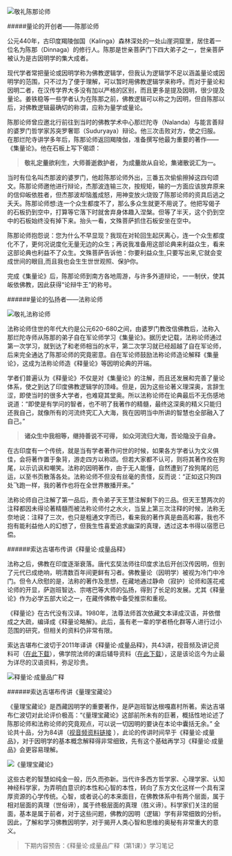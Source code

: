 ![敬礼陈那论师](http://upload-images.jianshu.io/upload_images/275449-04777b78e0ce5b28.png?imageMogr2/auto-orient/strip%7CimageView2/2/w/1240)

#####量论的开创者——陈那论师

公元440年，古印度羯陵伽国（Kalinga）森林深处的一处山崖洞窟里，居住着一位名为陈那（Dinnaga）的修行人。陈那是世亲菩萨门下四大弟子之一，世亲菩萨被认为是古因明学的集大成者。

现代学者常把量论或因明学称为佛教逻辑学，但我认为逻辑学不足以涵盖量论或因明学的范围，只不过为了便于理解，可以暂时用佛教逻辑学来称呼。而对于量论和因明二者，在汉传学界大多没有加以严格的区别，而且更多是提及因明，很少提及量论。姜铁稳等一些学者认为在陈那之前，佛教逻辑可以称之为因明，但自陈那以后，对佛教逻辑最确切的称谓，应称为量学或量论。

陈那论师曾应邀北行前往到当时的佛教学术中心那烂陀寺（Nalanda）与能言善辩的婆罗门哲学家苏突罗奢耶（Suduryaya）辩论。他三次击败对方，使之归服。在那烂陀寺讲学多年后，陈那论师返回羯陵伽，准备撰写他最为重要的著作——《集量论》。他在石板上写下偈颂：
>**敬礼定量欲利生，大师善逝救护者，
为成量故从自论，集诸散说汇为一。**

当时有位名叫杰那波的婆罗门，他趁陈那论师外出，三番五次偷偷擦掉这四句颂文。陈那论师邀他进行辩论，杰那波连输三次，按规矩，输的一方面应该放弃原来的信仰皈依胜者，但杰那波却恼羞成怒，用神变放火烧毁了陈那论师的资具后逃之夭夭。陈那论师想:连一个众生都度不了，那么多众生就更不用说了。他把写偈子的石板扔到空中，打算等它落下时就舍弃身体趣入涅槃。但等了半天，这个扔到空中的石板始终没有掉下来。抬头一看，文殊菩萨抓住石板安坐在空中。

陈那论师抱怨说：您为什么不早显现？我现在对轮回生起厌离心，连一个众生都度化不了，更何况说度化无量无边的众生；再说我准备用这部论典来利益众生，看来这部论典也利益不了众生。文殊菩萨告诉他：你要利益众生,只要写出来,它就会变成世间的眼目,而且我也会生生世世观照、保护你。

完成《集量论》后，陈那论师到南方各地周游，与许多外道辩论，一一制伏，使其皈依佛教，因此获得“论辩牛王”的称号。

######量论的弘扬者——法称论师

![敬礼法称论师](http://upload-images.jianshu.io/upload_images/275449-7cbd94337d0d76bf.jpg?imageMogr2/auto-orient/strip%7CimageView2/2/w/1240)

法称论师住世的年代大约是公元620-680之间，由婆罗门教改信佛教后，法称入那烂陀寺师从陈那的弟子自在军论师学习《集量论》。据历史记载，法称论师通过第一次学习，就到达了和老师相当的水平，第二次学习就已经超越了自在军论师，后来完全通达了陈那论师的究竟密意。自在军论师鼓励法称论师造论解释《集量论》，这成为法称论师造《释量论》等因明论典的开端。

学者们普遍认为《释量论》不仅是对《集量论》的注解，而且还发展和完善了量论体系，使之到达了印度佛教逻辑学的顶峰。但是，因为这些论著义理深奥，言辞生涩，即使当时的很多大学者，也难窥其堂奥。所以法称论师在论典最后不无伤感地说道：“即使是有学问的智者，也不明了我著作的精髓，最终这深奥的精义只能归还我自己，就像所有的河流终究汇入大海，我在因明当中所讲的智慧也全部融入了自己。”

>**诸众生中我相等，继持善说不可得，
如众河流归大海，吾论隐没于自身。**
 
在古印度有一个传统，就是当有学者著作问世的时候，如果各方学者认为文义俱佳，会将著作置于象背，游走四方以称颂。但若大家都不认可，则将其著作拴在狗尾，以示讥讽和嘲笑。法称的因明著作，由于无人能懂，自然遭到了拴狗尾的厄运，以至书页散落各处。法称论师不但没有丝毫的责怪，反而说：“正如这只狗四处飞跑一样，我的著作也将在全世界散播开来。”

法称论师自己注解了第一品后，责令弟子天王慧注解剩下的三品。但天王慧两次的注释都因未得论著精髓而被法称论师付之水火，当呈上第三次注释的时候，法称无奈地说：注释了三次，也只是粗通文字而已，看来我的著作真是曲高和寡，我也不抱有能利益他人的幻想了，但我生性喜爱追求幽深的真理，透过这本书得以宿愿已偿。

######索达吉堪布传讲《释量论·成量品释》

法称之后，佛教在印度逐渐衰落。唐代玄奘法师往印度求法后开创汉传因明，但到了元代已成绝响，明清数百年间更鲜有习者。佛教量论（因明学）被视为冷门中冷门。但令人欣慰的是，法称的著作及思想，在藏地通过静命（寂护）论师和莲花戒论师的开显，萨迦班智达、宗喀巴等大师的弘扬，得到了长足的发展。尤其《释量论》作为必学五部大论之一，在藏传佛教中备受推崇和重视。

《释量论》在古代没有汉译。1980年，法尊法师首次依藏文本译成汉语，并依僧成之大疏，编译成《释量论略解》。此后，虽有老一辈的学者杨化群等人进行过小范围的研究，但相关的资料仍非常有限。

索达吉堪布仁波切于2011年译讲《释量论·成量品释》，共43讲，视音频及讲记资料可（[在此下载](http://www.zhibeifw.com/cmsc/list.php?fid=224)），佛学院法师的课后辅导资料（[在此下载](http://www.zhibeifw.com/ptjt/lbfd_list.php?id=499)），这是该论迄今为止最为详尽的汉语资料，弥足珍贵。

![释量论·成量品广释](http://upload-images.jianshu.io/upload_images/275449-5b52fd7baed11e6a.png?imageMogr2/auto-orient/strip%7CimageView2/2/w/1240)


######索达吉堪布传讲《量理宝藏论》

《量理宝藏论》是西藏因明学的重要著作，是萨迦班智达根嘎嘉村所著。索达吉堪布仁波切对此论评价极高：“《量理宝藏论》这部前所未有的巨著，概括性地论述了陈那论师和法称论师的究竟观点，可以说一切因明的要诀在本论中囊括无余。” 全论共十品，分为84讲（[视音频资料链接](http://www.zhibeifw.com/cmsc/list.php?fid=82) ），此论的传讲时间早于《释量论·成量品》，对于因明学的基本概念解释得非常细致，先有这个基础再学习《释量论·成量品》会更容易理解。

![《量理宝藏论》](http://upload-images.jianshu.io/upload_images/275449-a0b93da903a58b9f.png?imageMogr2/auto-orient/strip%7CimageView2/2/w/1240)

这些古老的智慧如纯金一般，历久而弥新。当代许多西方哲学家、心理学家、认知神经科学家，为弄明白意识的本性和心智的本性，转向了东方文化这样一个具有深厚资源的心学传统。心智，或者说心的本来面目，在佛教体系中有两个层面，属于相对层面的真理（世俗谛），属于终极层面的真理（胜义谛）。科学家们关注的层面，基本是属于前者，对于这些问题，佛教的因明（逻辑）学有非常细致的分析。因此，了解和学习佛教因明学，对于揭开人类心智和思维的奥秘有非常重大的意义。

>下期内容预告：《释量论·成量品广释（第1课）》学习笔记
